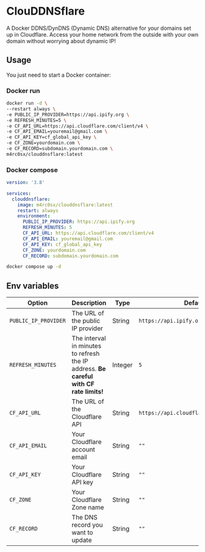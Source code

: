 # ClouDDNSflare
A Docker DDNS/DynDNS (Dynamic DNS) alternative for your domains set up in Cloudflare. 
Access your home network from the outside with your own domain without worrying about dynamic IP!

## Usage
You just need to start a Docker container:

### Docker run
```bash
docker run -d \
--restart always \
-e PUBLIC_IP_PROVIDER=https://api.ipify.org \
-e REFRESH_MINUTES=5 \
-e CF_API_URL=https://api.cloudflare.com/client/v4 \
-e CF_API_EMAIL=youremail@gmail.com \
-e CF_API_KEY=cf_global_api_key \
-e CF_ZONE=yourdomain.com \
-e CF_RECORD=subdomain.yourdomain.com \
m4rc0sx/clouddnsflare:latest
```

### Docker compose
```yml
version: '3.8'

services:
  clouddnsflare:
    image: m4rc0sx/clouddnsflare:latest
    restart: always
    environment:
      PUBLIC_IP_PROVIDER: https://api.ipify.org
      REFRESH_MINUTES: 5
      CF_API_URL: https://api.cloudflare.com/client/v4
      CF_API_EMAIL: youremail@gmail.com
      CF_API_KEY: cf_global_api_key
      CF_ZONE: yourdomain.com
      CF_RECORD: subdomain.yourdomain.com

```
```bash
docker compose up -d
```

## Env variables
| Option            | Description                                      | Type      | Default             |
|-------------------|--------------------------------------------------|-----------|---------------------|
| `PUBLIC_IP_PROVIDER` | The URL of the public IP provider            | String| `https://api.ipify.org`|
| `REFRESH_MINUTES` | The interval in minutes to refresh the IP address. **Be careful with CF rate limits!** | Integer| `5`                 |
| `CF_API_URL`     | The URL of the Cloudflare API                    | String| `https://api.cloudflare.com/client/v4`|
| `CF_API_EMAIL`   | Your Cloudflare account email                    | String|     `""`                |
| `CF_API_KEY`     | Your Cloudflare API key                          | String| `""` |
| `CF_ZONE`        | Your Cloudflare Zone name                          | String| `""`    |
| `CF_RECORD`      | The DNS record you want to update                | String| `""`|



